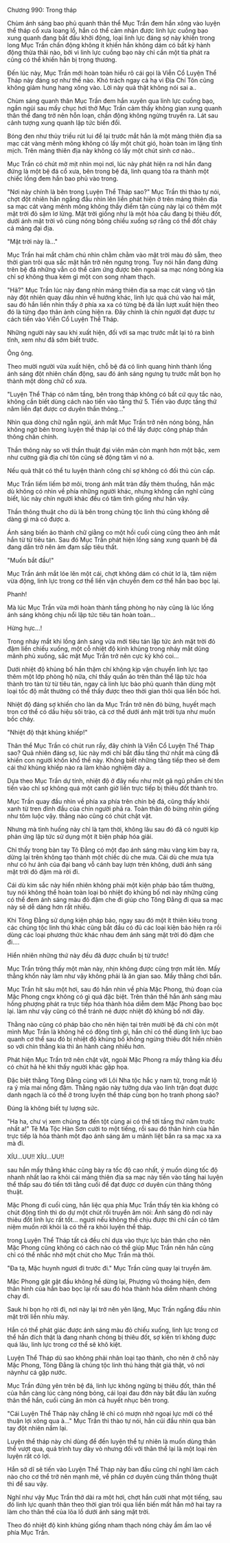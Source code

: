 




Chương 990: Trong tháp


Chùm ánh sáng bao phủ quanh thân thể Mục Trần đem hắn xông vào luyện thể tháp cổ xưa loang lổ, hắn có thể cảm nhận được linh lực cuồng bạo xung quanh đang bắt đầu khởi động, loại linh lực đáng sợ này khiến trong long Mục Trần chấn động không ít khiến hắn không dám có bất kỳ hành động thừa thãi nào, bởi vì linh lực cuồng bạo này chỉ cần một tia phát ra cũng có thể khiến hắn bị trọng thương.

Đến lúc này, Mục Trần mới hoàn toàn hiểu rõ cái gọi là Viễn Cổ Luyện Thể Tháp này đáng sợ như thế nào. Khó trách ngay cả hạ vi Địa Chí Tôn cũng không giảm hung hang xông vào. Lời này quả thật không nói sai a..

Chùm sáng quanh thân Mục Trần đem hắn xuyên qua linh lực cuồng bạo, ngắn ngủi sau mấy chục hơi thở Mục Trần cảm thấy không gian xung quanh thân thể đang trở nên hỗn loạn, chấn động không ngừng truyền ra. Lát sau cảnh tượng xung quanh lập tức biến đổi.

Bóng đen như thủy triều rút lui để lại trước mắt hắn là một mảng thiên địa sa mạc cát vàng mênh mông không có lấy một chút gió, hoàn toàn im lặng tĩnh mịch. Trên mảng thiên địa này không có lấy một chút sinh cơ nào..

Mục Trần có chút mờ mịt nhìn mọi nơi, lúc này phát hiện ra nơi hắn đang đứng là một bệ đá cổ xưa, bên trong bệ đá, linh quang tỏa ra thành một chiếc lồng đem hắn bao phủ vào trong.

"Nơi này chính là bên trong Luyện Thể Tháp sao?" Mục Trần thì thào tự nói, chợt đột nhiên hắn ngẩng đầu nhìn lên liền phát hiện ở trên mảng thiên địa sa mạc cát vàng mênh mông không thấy điểm tận cùng này lại có thêm một mặt trời đỏ sậm lơ lửng. Mặt trời giống như là một hỏa cầu đang bị thiêu đốt, dưới ánh mặt trời vô cùng nóng bỏng chiếu xuống sợ rằng có thể đốt cháy cả mảng đại địa.

"Mặt trời này là..."

Mục Trần hai mắt chăm chú nhìn chằm chằm vào mặt trời màu đỏ sẫm, theo thời gian trôi qua sắc mặt hắn trở nên ngưng trọng. Tuy nói hắn đang đứng trên bệ đá những vẫn có thể cảm ứng được bên ngoài sa mạc nóng bỏng kia chỉ sợ không thua kém gì một con song nham thạch.

"Hả?" Mục Trần lúc này đang nhìn mảng thiên địa sa mạc cát vàng vô tận này đột nhiên quay đầu nhìn về hướng khác, linh lực quá chú vào hai mắt, sau đó hắn liền nhìn thấy ở phía xa xa có từng bệ đá lần lượt xuất hiện theo đó là từng đạo thân ảnh cũng hiện ra. Đây chính là chín người đạt được tư cách tiến vào Viễn Cổ Luyện Thể Tháp.

Những người này sau khi xuất hiện, đối với sa mạc trước mắt lại tỏ ra bình tĩnh, xem như đã sớm biết trước.

Ông ông.

Theo mười người vừa xuất hiện, chỗ bệ đá có linh quang hình thành lồng ánh sáng đột nhiên chấn động, sau đó ánh sáng ngưng tụ trước mắt bọn họ thành một dòng chữ cổ xưa.

"Luyện Thể Tháp có năm tầng, bên trong tháp không có bất cứ quy tắc nào, không cần biết dùng cách nào tiến vào tầng thứ 5. Tiến vào được tầng thứ năm liền đạt được cơ duyên thần thông..."

Nhìn qua dòng chữ ngẵn ngủi, ánh mắt Mục Trần trở nên nóng bỏng, hắn không ngờ bên trong luyện thể tháp lại có thể lấy được công pháp thần thông chân chính.

Thần thông này so với thần thuật đại viên mãn còn mạnh hơn một bậc, xem như cường giả địa chí tôn cũng sẽ động tâm vì nó a.

Nếu quả thật có thể tu luyện thành công chỉ sợ không có đối thủ cùn cấp.

Mục Trần liếm liếm bờ môi, trong ánh mắt tràn đầy thèm thuồng, hắn mặc dù không có nhìn về phía những người khác, nhưng không cần nghĩ cũng biết, lúc này chín người khác đều có tâm tình giống như hắn vậy.

Thần thông thuật cho dù là bên trong chủng tộc linh thú cũng không dễ dàng gì mà có được a.

Ánh sáng biến ảo thành chữ giằng co một hồi cuối cùng cũng theo ánh mắt hắn từ từ tiêu tán. Sau đó Mục Trần phát hiện lồng sáng xung quanh bệ đá đang dần trở nên ảm đạm sắp tiêu thất.

"Muốn bắt đầu!"

Mục Trần ánh mắt lóe lên một cái, chợt không dám có chút lơ là, tâm niệm vừa động, linh lực trong cơ thể liền vận chuyển đem cơ thể hắn bao bọc lại.

Phanh!

Mà lúc Mục Trần vừa mới hoàn thành tầng phòng họ này cũng là lúc lồng ánh sáng không chịu nổi lập tức tiêu tán hoàn toàn…

Hừng hực...!

Trong nháy mắt khi lồng ánh sáng vừa mới tiêu tán lập tức ánh mặt trời đỏ đậm liền chiếu xuống, một cỗ nhiệt độ kinh khủng trong nháy mắt dũng mãnh phủ xuống, sắc mặt Mục Trần trở nên cực kỳ khó coi…

Dưới nhiệt độ khủng bố hắn thậm chí không kịp vận chuyển linh lực tạo thêm một lớp phòng hộ nữa, chỉ thấy quần áo trên thân thể lập tức hóa thành tro tàn từ từ tiêu tán, ngay cả linh lực bảo phủ quanh thân dùng một loại tốc độ mắt thường có thể thấy được theo thời gian thôi qua liền bốc hơi.

Nhiệt độ đáng sợ khiến cho làn da Mục Trần trở nên đỏ bừng, huyết mạch tron cơ thể có dấu hiệu sôi trào, cả cơ thể dưới ánh mặt trời tựa như muốn bốc cháy.

"Nhiệt độ thật khủng khiếp!"

Thân thể Mục Trần có chút run rẩy, đây chính là Viễn Cổ Luyện Thể Tháp sao? Quả nhiên đáng sợ, lúc này mới chỉ bắt đầu tầng thứ nhất mà cũng đẫ khiến con người khốn khổ thế này. Không biết những tằng tiếp theo sẽ đem cái thứ khủng khiếp nào ra làm khảo nghiệm đây a.

Dựa theo Mục Trần dự tính, nhiệt độ ở đây nếu như một gã ngũ phẩm chí tôn tiến vào chỉ sợ không quá một canh giờ liền trực tiếp bị thiêu đốt thành tro.

Mục Trần quay đầu nhìn về phía xa phía trên chín bệ đá, cũng thấy khỏi xanh từ tren đỉnh đầu của chín người phả ra. Toàn thân đỏ bừng nhìn giống như tôm luộc vậy. thằng nào cũng có chút chật vật.

Nhưng mà tình huống này chỉ là tạm thời, không lâu sau đó đã có người kịp phản ứng lập tức sử dụng một ít biện pháp hóa giải.

Chỉ thấy trong bàn tay Tô Đằng có một đạo ánh sáng màu vàng kim bay ra, dừng lại trên không tạo thành một chiếc dù che mưa. Cái dù che mưa tựa như có hư ảnh của đại bang vỗ cánh bay lượn trên không, dưới ánh sáng mặt trời đỏ đậm mà rời đi.

Cái dù kim sắc này hiển nhiên không phải một kiện pháp bảo tầm thường, tuy nói không thể hoàn toàn loại bỏ nhiệt đọ khủng bố nơi này những cũng có thể đem ánh sáng màu đỏ đậm che đi giúp cho Tông Đằng đi qua sa mạc này sẽ dễ dàng hơn rất nhiều.

Khi Tông Đằng sử dụng kiện pháp bảo, ngay sau đó một ít thiên kiêu trong các chủng tộc linh thú khác cũng bắt đầu có đủ các loại kiện bảo hiện ra rồi dùng các loại phương thức khác nhau đem ánh sáng mặt trời đỏ đậm che đi....

Hiển nhiên những thứ này đều đã được chuẩn bị từ trước!

Mục Trần trông thấy một màn này, nhịn không được cũng trợn mắt lên. Mấy thằng khốn này làm như vậy không phải là ăn gian sao. Mấy thằng chơi bẩn.

Mục Trần hít sâu một hơi, sau đó hắn nhìn về phía Mặc Phong, thủ đoạn của Mặc Phong cngx không có gì quá đặc biệt. Trên thân thể hắn ánh sáng màu hồng phượng phát ra trực tiếp hóa thành hỏa diễm dem Mặc Phong bao bọc lại. làm như vậy cũng có thể tránh né được nhiệt độ khủng bố nới đây.

Thằng nào cũng có pháp bảo cho nên hiện tại trên mười bệ đá chỉ còn một mình Mục Trần là không hề có động tĩnh gì, hắn chỉ có thể dùng linh lực bao quanh cơ thể sau đó bị nhiệt độ khủng bố không ngừng thiêu đốt hiển nhiên so với chín thằng kia thì ăn hành càng nhiều hơn.

Phát hiện Mục Trần trở nên chật vật, ngoài Mặc Phong ra mấy thằng kia đều có chút hả hê khi thấy người khác gặp họa.

Đặc biệt thằng Tông Đằng cùng với Lôi Nha tộc hắc y nam tử, trong mắt lộ ra ý mỉa mai nồng đậm. Thằng ngáo này tưởng dựa vào linh trận đoạt được danh ngạch là có thể ở trong luyện thể tháp cùng bọn họ tranh phong sáo?

Đúng là không biết tự lượng sức.

"Ha ha, chư vị xem chúng ta đến tột cùng ai có thể tới tầng thứ năm trước nhất a!" Tê Ma Tộc Hàn Sơn cười to một tiếng, rồi sau đó thân hình của hắn trực tiếp là hóa thành một đạo ánh sáng âm u mãnh liệt bắn ra sa mạc xa xa mà đi.

XÍU...UU!! XÍU...UU!!

sau hắn mấy thằng khác cũng bày ra tốc độ cao nhất, ý muốn dùng tốc độ nhanh nhất lao ra khỏi cái mảng thiên địa sa mạc này tiến vào tầng hai luyện thể thấp sau đó tiến tới tằng cuối để đạt được cơ duyên cùn thâng thông thuật.

Mặc Phong đi cuối cùng, hắn liệc qua phía Mục Trần thấy tên kia không có chút động tĩnh thì do dự một chút rồi truyền âm nói: Ánh sáng đỏ nơi này thiêu đốt linh lực rất tốt… ngươi nếu không thể chịu được thì chỉ cần có tâm niệm muốn rời khỏi là có thể ra khỏi luyện thể tháp.

trong Luyện Thể Tháp tất cả đều chỉ dựa vào thực lực bản thân cho nên Mặc Phong cũng không có cách nào có thể giúp Mục Trần nên hắn cũng chỉ có thể nhắc nhở một chút cho Mục Trần mà thôi.

"Đa tạ, Mặc huynh ngươi đi trước đi." Mục Trần cũng quay lại truyền âm.

Mặc Phong gật gật đầu không hề dừng lại, Phượng vũ thoáng hiện, đem thân hình của hắn bao bọc lại rồi sau đó hóa thành hỏa diễm nhanh chóng chạy đi.

Sauk hi bọn họ rời đi, nơi này lại trở nên yên lặng, Mục Trần ngẩng đầu nhìn mặt trời liền nhíu mày.

Hắn có thể phát giác được ánh sáng màu đỏ chiếu xuống, linh lực trong cơ thể hắn đích thật là đang nhanh chóng bị thiêu đốt, sợ kiên trì không được quá lâu, linh lực trong cơ thể sẽ khô kiệt.

Luyện Thể Tháp dù sao không phải nhân loại tạo thành, cho nên ở chỗ này Mặc Phong, Tông Đằng là chủng tộc linh thú hàng thật giá thật, vô nơi nàynhư cá gặp nước.

Mục Trần đứng yên trên bệ đá, linh lực không ngừng bị thiêu đốt, thân thể của hắn càng lúc càng nóng bỏng, cái loại đau đớn này bắt đầu làn xuống thân thể hắn, cuối cùng ăn mòn cả huyết nhục bên trong.

"Cái Luyện Thể Tháp này chẳng lẽ chỉ có mượn nhờ ngoại lực mới có thể thuận lợi xông qua à..." Mục Trần thì thào tự nói, hắn cúi đầu nhìn qua bàn tay đột nhiên nắm lại.

Luyện thể tháp này chỉ dùng để đến luyện thể tự nhiên là muốn dùng thân thể vượt qua, quá trình tuy dày vò nhưng đối với thân thể lại là một loại rèn luyện rất có lợi.

Hắn sở dĩ sẽ tiến vào Luyện Thể Tháp này ban đầu cũng chỉ nghĩ làm cách nào cho cơ thể trở nên mạnh mẽ, về phần cơ duyên cùng thần thông thuật thì để sau vậy.

Nghĩ như vậy Mục Trần thở dài ra một hơi, chợt hắn cười nhạt một tiếng, sau đó linh lực quanh thân theo thời gian trôi qua liền biến mất hắn mở hai tay ra làm cho thân thể của lõa lồ dưới ánh sáng mặt trời.

Theo đó nhiệt độ kinh khủng giống nham thạch nóng chảy ầm ầm lao về phía Mục Trần.




